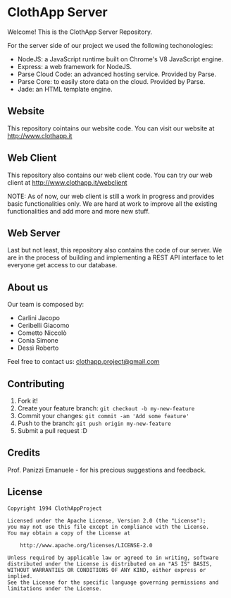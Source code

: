 # ClothApp Server
Welcome! This is the ClothApp Server Repository.

For the server side of our project we used the following techonologies:
 - NodeJS: a JavaScript runtime built on Chrome's V8 JavaScript engine.
 - Express: a web framework for NodeJS.
 - Parse Cloud Code: an advanced hosting service. Provided by Parse.
 - Parse Core: to easily store data on the cloud. Provided by Parse.
 - Jade: an HTML template engine.
 
## Website
This repository cointains our website code. You can visit our website at
	http://www.clothapp.it

## Web Client
This repository also contains our web client code. You can try our web client at
	http://www.clothapp.it/webclient

NOTE: As of now, our web client is still a work in progress and provides basic functionalities only. We are hard at work to improve all the existing functionalities and add more and more new stuff.

## Web Server
Last but not least, this repository also contains the code of our server. We are in the process of building and implementing a REST API interface to let everyone get access to our database.

## About us
Our team is composed by:
 - Carlini Jacopo
 - Ceribelli Giacomo
 - Cometto Niccolò
 - Conia Simone
 - Dessì Roberto
 
Feel free to contact us: clothapp.project@gmail.com

## Contributing
1. Fork it!
2. Create your feature branch: `git checkout -b my-new-feature`
3. Commit your changes: `git commit -am 'Add some feature'`
4. Push to the branch: `git push origin my-new-feature`
5. Submit a pull request :D

## Credits
Prof. Panizzi Emanuele - for his precious suggestions and feedback.

## License
	Copyright 1994 ClothAppProject

   	Licensed under the Apache License, Version 2.0 (the "License");
   	you may not use this file except in compliance with the License.
   	You may obtain a copy of the License at

    	http://www.apache.org/licenses/LICENSE-2.0

   	Unless required by applicable law or agreed to in writing, software
   	distributed under the License is distributed on an "AS IS" BASIS,
   	WITHOUT WARRANTIES OR CONDITIONS OF ANY KIND, either express or implied.
   	See the License for the specific language governing permissions and
   	limitations under the License.
